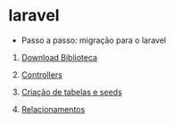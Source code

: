 # laravel
- Passo a passo: migração para o laravel

1. [Download Biblioteca](https://github.com/amandamcmolina/laravel/blob/master/downloadLaravel.md)

2. [Controllers](https://github.com/amandamcmolina/laravel/blob/master/controllers.md)

1. [Criação de tabelas e seeds ](https://github.com/amandamcmolina/laravel/blob/master/criandoTabelasLaravel.md)

2. [Relacionamentos](https://github.com/amandamcmolina/laravel/blob/master/relacionamentos.md)
